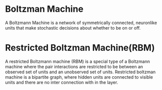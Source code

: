 # Boltzman Machine
A Boltzmann Machine is a network of symmetrically connected, neuronlike units that make stochastic decisions about whether to be on or off. 


# Restricted Boltzman Machine(RBM)
A restricted Boltzmann machine (RBM) is a special type of a Boltzmann machine where the pair interactions are restricted to be between an observed set of units and an unobserved set of units. Restricted boltzman machine is a bipartite graph, where hidden units are connected to visible units and there are no inter connection with in the layer. 